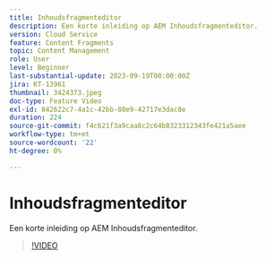 ```yaml
---
title: Inhoudsfragmenteditor
description: Een korte inleiding op AEM Inhoudsfragmenteditor.
version: Cloud Service
feature: Content Fragments
topic: Content Management
role: User
level: Beginner
last-substantial-update: 2023-09-19T00:00:00Z
jira: KT-13961
thumbnail: 3424373.jpeg
doc-type: Feature Video
exl-id: 842622c7-4a1c-42bb-88e9-42717e3dac8e
duration: 224
source-git-commit: f4c621f3a9caa8c2c64b8323312343fe421a5aee
workflow-type: tm+mt
source-wordcount: '22'
ht-degree: 0%

---
```


# Inhoudsfragmenteditor

Een korte inleiding op AEM Inhoudsfragmenteditor.

>[!VIDEO](https://video.tv.adobe.com/v/3424373/?learn=on)
